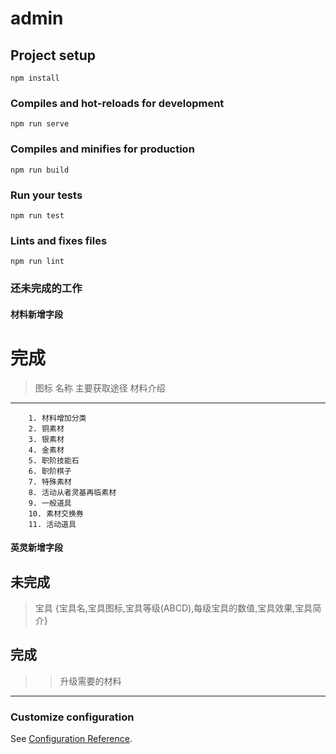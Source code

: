 # admin

## Project setup
```
npm install
```

### Compiles and hot-reloads for development
```
npm run serve
```

### Compiles and minifies for production
```
npm run build
```

### Run your tests
```
npm run test
```

### Lints and fixes files
```
npm run lint
```
### 还未完成的工作

#### 材料新增字段
# 完成
> 图标 名称 主要获取途径 材料介绍   
---
```
    1. 材料增加分类
    2. 铜素材  
    3. 银素材
    4. 金素材
    5. 职阶技能石
    6. 职阶棋子
    7. 特殊素材
    8. 活动从者灵基再临素材
    9. 一般道具
    10. 素材交换券
    11. 活动道具
```

#### 英灵新增字段
## 未完成
> 宝具 {宝具名,宝具图标,宝具等级(ABCD),每级宝具的数值,宝具效果,宝具简介}
## 完成
>> 升级需要的材料
---
### Customize configuration
See [Configuration Reference](https://cli.vuejs.org/config/).
